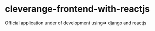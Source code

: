 # cleverange-frontend-with-reactjs
Official application under of development using=> django and reactjs
